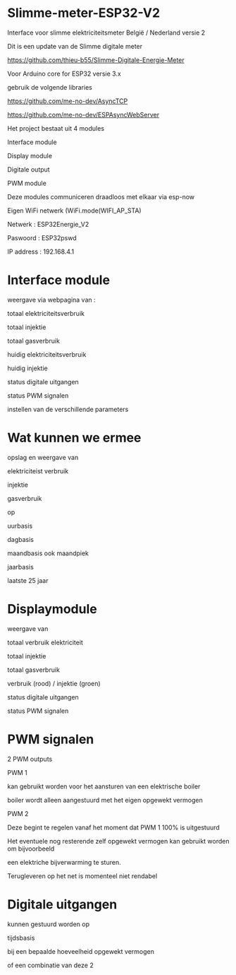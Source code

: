 # Slimme-meter-ESP32-V2
Interface voor slimme elektriciteitsmeter België / Nederland versie 2

Dit is een update van de Slimme digitale meter

https://github.com/thieu-b55/Slimme-Digitale-Energie-Meter

Voor Arduino core for ESP32 versie 3.x

gebruik de volgende libraries

https://github.com/me-no-dev/AsyncTCP

https://github.com/me-no-dev/ESPAsyncWebServer

Het project bestaat uit 4 modules

Interface module

Display module

Digitale output

PWM module

Deze modules communiceren draadloos met elkaar via esp-now

Eigen WiFi netwerk (WiFi.mode(WIFI_AP_STA)

Netwerk : ESP32Energie_V2 

Paswoord : ESP32pswd 

IP address : 192.168.4.1

# Interface module

weergave via webpagina van :

totaal elektriciteitsverbruik

totaal injektie

totaal gasverbruik

huidig elektriciteitsverbruik

huidig injektie

status digitale uitgangen

status PWM signalen

instellen van de verschillende parameters

# Wat kunnen we ermee 

opslag en weergave van 

elektriciteist verbruik

injektie

gasverbruik

op

uurbasis

dagbasis

maandbasis ook maandpiek

jaarbasis

laatste 25 jaar

# Displaymodule

weergave van

totaal verbruik elektriciteit

totaal injektie

totaal gasverbruik

verbruik (rood) / injektie (groen)

status digitale uitgangen

status PWM signalen

# PWM signalen

2 PWM outputs

PWM 1

kan gebruikt worden voor het aansturen van een elektrische boiler

boiler wordt alleen aangestuurd met het eigen opgewekt vermogen

PWM 2

Deze begint te regelen vanaf het moment dat PWM 1 100% is uitgestuurd

Het eventuele nog resterende zelf opgewekt vermogen kan gebruikt worden om bijvoorbeeld

een elektriche bijverwarming te sturen.

Terugleveren op het net is momenteel niet rendabel

# Digitale uitgangen

kunnen gestuurd worden op

tijdsbasis

bij een bepaalde hoeveelheid opgewekt vermogen

of een combinatie van deze 2
